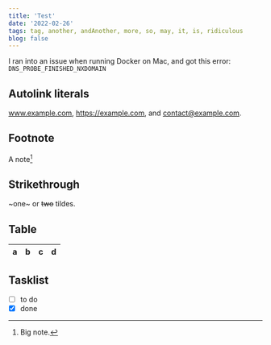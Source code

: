 ```yaml
---
title: 'Test'
date: '2022-02-26'
tags: tag, another, andAnother, more, so, may, it, is, ridiculous
blog: false
---
```

I ran into an issue when running Docker on Mac, and got this error: `DNS_PROBE_FINISHED_NXDOMAIN`

## Autolink literals

www.example.com, https://example.com, and contact@example.com.

## Footnote

A note[^1]

[^1]: Big note.

## Strikethrough

~one~ or ~~two~~ tildes.

## Table

| a | b  |  c |  d  |
| - | :- | -: | :-: |

## Tasklist

* [ ] to do
* [x] done